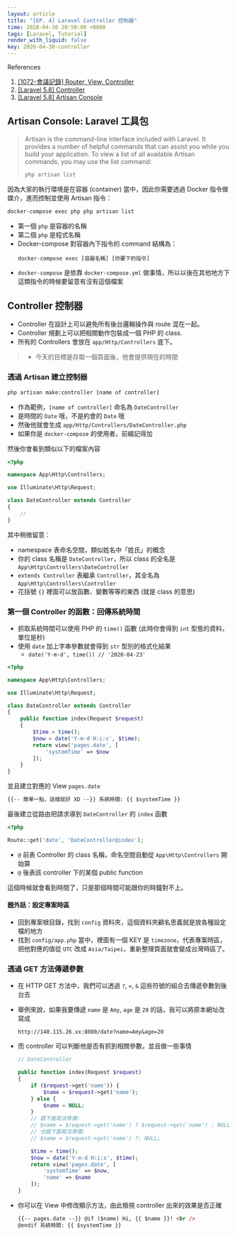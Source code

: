 ```yaml
---
layout: article
title: "[EP. 4] Laravel Controller 控制器"
time: 2020-04-30 20:50:00 +0800
tags: [Laravel, Tutorial]
render_with_liquid: false
key: 2020-04-30-controller
---
```


References

1. [[1072-會議記錄] Router, View, Controller](https://docs.mcl.math.ncu.edu.tw/books/weekly-meeting/page/week-6-laravel)
2. [[Laravel 5.8] Controller](https://laravel.com/docs/5.8/controllers)
3. [[Laravel 5.8] Artisan Console](https://laravel.com/docs/5.8/artisan)

## Artisan Console: Laravel 工具包

> Artisan is the command-line interface included with Laravel. It provides a number of helpful commands that can assist you while you build your application.
> To view a list of all available Artisan commands, you may use the list command:
>
> ```bash
> php artisan list
> ```

因為大家的執行環境是在容器 (container) 當中，因此你需要透過 Docker 指令做媒介，進而控制並使用 Artisan 指令：

```bash
docker-compose exec php php artisan list
```

- 第一個 `php` 是容器的名稱
- 第二個 `php` 是程式名稱
- Docker-compose 對容器內下指令的 command 結構為：
  ```
  docker-compose exec [容器名稱] [你要下的指令]
  ```
- `docker-compose` 是依靠 `docker-compose.yml` 做事情，所以以後在其他地方下這類指令的時候要留意有沒有這個檔案

## Controller 控制器

- Controller 在設計上可以避免所有後台邏輯操作與 route 混在一起。
- Controller 規劃上可以把相關動作包裝成一個 PHP 的 class.
- 所有的 Controllers 會放在 `app/Http/Controllers` 底下。

> - 今天的目標是存取一個頁面後，他會提供現在的時間

### 透過 Artisan 建立控制器

```bash
php artisan make:controller [name of controller]
```

- 作為範例，`[name of controller]` 命名為 `DateController`
- 是時間的 `Date` 哦，不是約會的 `Date` 哦
- 然後他就會生成 `app/Http/Controllers/DateController.php`
- 如果你是 `docker-compose` 的使用者，前綴記得加

然後你會看到類似以下的檔案內容

```php
<?php

namespace App\Http\Controllers;

use Illuminate\Http\Request;

class DateController extends Controller
{
    //
}
```

其中稍微留意：

- namespace 表命名空間，類似姓名中「姓氏」的概念
- 你的 class 名稱是 `DateController`，所以 class 的全名是 `App\Http\Controllers\DateController`
- `extends Controller` 表繼承 `Controller`，其全名為 `App\Http\Controllers\Controller`
- 花括號 `{}` 裡面可以放函數、變數等等的東西 (就是 class 的意思)

### 第一個 Controller 的函數：回傳系統時間

- 抓取系統時間可以使用 PHP 的 `time()` 函數 (此時你會得到 `int` 型態的資料，單位是秒)
- 使用 `date` 加上字串參數就會得到 `str` 型別的格式化結果
  - `date('Y-m-d', time()) // '2020-04-23'`

```php
<?php

namespace App\Http\Controllers;

use Illuminate\Http\Request;

class DateController extends Controller
{
    public function index(Request $request)
    {
        $time = time();
        $now = date('Y-m-d H:i:s', $time);
        return view('pages.date', [
            'systemTime' => $now
        ]);
    }
}
```

並且建立對應的 View `pages.date`

```html
{{-- 簡單一點，這樣就好 XD --}} 系統時間: {{ $systemTime }}
```

最後建立從路由把請求導到 `DateController` 的 `index` 函數

```php
<?php

Route::get('date', 'DateController@index');
```

- `@` 前表 Controller 的 class 名稱，命名空間自動從 `App\Http\Controllers` 開始算
- `@` 後表該 controller 下的某個 public function

這個時候就會看到時間了，只是那個時間可能跟你的時鐘對不上。

#### 題外話：設定專案時區

- 回到專案根目錄，找到 `config` 資料夾，這個資料夾顧名思義就是放各種設定檔的地方
- 找到 `config/app.php` 當中，裡面有一個 KEY 是 `timezone`，代表專案時區，把他對應的值從 `UTC` 改成 `Asia/Taipei`，重新整理頁面就會變成台灣時區了。

### 透過 GET 方法傳遞參數

- 在 HTTP GET 方法中，我們可以透過 `?`, `=`, `&` 這些符號的組合去傳遞參數到後台去
- 舉例來說，如果我要傳遞 `name` 是 `Amy`, `age` 是 `20` 的話，我可以將原本網址改寫成
  ```
  http://140.115.26.xx:8080/date?name=Amy&age=20
  ```
- 而 controller 可以判斷他是否有抓到相關參數，並且做一些事情

  ```php
  // DateController

  public function index(Request $request)
  {
      if ($request->get('name')) {
          $name = $request->get('name');
      } else {
          $name = NULL;
      }
      // 跟下面寫法等價:
      // $name = $request->get('name') ? $request->get('name') : NULL;
      // 也跟下面寫法等價:
      // $name = $request->get('name') ?: NULL;

      $time = time();
      $now = date('Y-m-d H:i:s', $time);
      return view('pages.date', [
          'systemTime' => $now,
          'name' => $name
      ]);
  }
  ```

- 你可以在 View 中修改顯示方法，由此檢視 controller 出來的效果是否正確

  ```html
  {{-- pages.date --}} @if ($name) Hi, {{ $name }}! <br />
  @endif 系統時間: {{ $systemTime }}
  ```
